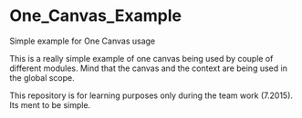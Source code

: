 # One_Canvas_Example
Simple example for One Canvas usage

This is a really simple example of one canvas being used by couple of different modules.
Mind that the canvas and the context are being used in the global scope.

This repository is for learning purposes only during the team work (7.2015). Its ment to be simple.

